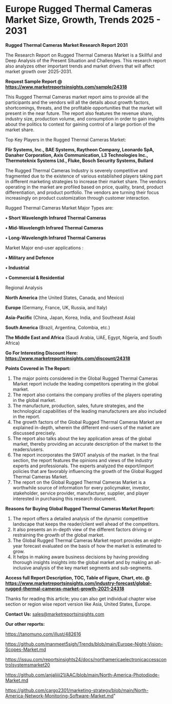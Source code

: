 # Europe Rugged Thermal Cameras Market Size, Growth, Trends 2025 - 2031

<strong>Rugged Thermal Cameras Market Research Report 2031</strong>

The Research Report on Rugged Thermal Cameras Market is a Skillful and Deep Analysis of the Present Situation and Challenges. This research report also analyzes other important trends and market drivers that will affect market growth over 2025-2031.

<strong>Request Sample Report @ <a href=https://www.marketreportsinsights.com/sample/24318>https://www.marketreportsinsights.com/sample/24318</a></strong>

This Rugged Thermal Cameras market report aims to provide all the participants and the vendors will all the details about growth factors, shortcomings, threats, and the profitable opportunities that the market will present in the near future. The report also features the revenue share, industry size, production volume, and consumption in order to gain insights about the politics to contest for gaining control of a large portion of the market share.

Top Key Players in the Rugged Thermal Cameras Market:

<strong>Flir Systems, Inc., BAE Systems, Raytheon Company, Leonardo SpA, Danaher Corporation, Axis Communication, L3 Technologies Inc., Thermoteknix Systems Ltd., Fluke, Bosch Security Systems, Bullard</strong>

The Rugged Thermal Cameras Industry is severely competitive and fragmented due to the existence of various established players taking part in different marketing strategies to increase their market share. The vendors operating in the market are profiled based on price, quality, brand, product differentiation, and product portfolio. The vendors are turning their focus increasingly on product customization through customer interaction.

Rugged Thermal Cameras Market Major Types are:

<strong>• Short Wavelength Infrared Thermal Cameras

• Mid-Wavelength Infrared Thermal Cameras

• Long-Wavelength Infrared Thermal Cameras</strong>

Market Major end-user applications :

<strong>• Military and Defence

• Industrial

• Commercial & Residential</strong>

Regional Analysis

</u><strong><b>North America</b></strong> (the United States, Canada, and Mexico)

<strong><b>Europe </b></strong>(Germany, France, UK, Russia, and Italy)

<strong><b>Asia-Pacific</b></strong> (China, Japan, Korea, India, and Southeast Asia)

<strong><b>South America</b></strong> (Brazil, Argentina, Colombia, etc.)

<strong><b>The Middle East and Africa</b></strong> (Saudi Arabia, UAE, Egypt, Nigeria, and South Africa)

<strong>Go For Interesting Discount Here: <a href=https://www.marketreportsinsights.com/discount/24318>https://www.marketreportsinsights.com/discount/24318</a></strong>

<strong>Points Covered in The Report:</strong>
<ol>
  <li>The major points considered in the Global Rugged Thermal Cameras Market report include the leading competitors operating in the global market.</li>
  <li>The report also contains the company profiles of the players operating in the global market.</li>
  <li>The manufacture, production, sales, future strategies, and the technological capabilities of the leading manufacturers are also included in the report.</li>
  <li>The growth factors of the Global Rugged Thermal Cameras Market are explained in-depth, wherein the different end-users of the market are discussed precisely.</li>
  <li>The report also talks about the key application areas of the global market, thereby providing an accurate description of the market to the readers/users.</li>
  <li>The report incorporates the SWOT analysis of the market. In the final section, the report features the opinions and views of the industry experts and professionals. The experts analyzed the export/import policies that are favorably influencing the growth of the Global Rugged Thermal Cameras Market.</li>
  <li>The report on the Global Rugged Thermal Cameras Market is a worthwhile source of information for every policymaker, investor, stakeholder, service provider, manufacturer, supplier, and player interested in purchasing this research document.</li>
</ol>
<strong>Reasons for Buying Global Rugged Thermal Cameras Market Report:</strong>

<ol>
  <li>The report offers a detailed analysis of the dynamic competitive landscape that keeps the reader/client well ahead of the competitors.</li>
  <li>It also presents an in-depth view of the different factors driving or restraining the growth of the global market.</li>
  <li>The Global Rugged Thermal Cameras Market report provides an eight-year forecast evaluated on the basis of how the market is estimated to grow.</li>
  <li>It helps in making aware business decisions by having providing thorough insights insights into the global market and by making an all-inclusive analysis of the key market segments and sub-segments.</li>
</ol>
<strong>Access full Report Description, TOC, Table of Figure, Chart, etc. @ <a href=https://www.marketreportsinsights.com/industry-forecast/global-rugged-thermal-cameras-market-growth-2021-24318>https://www.marketreportsinsights.com/industry-forecast/global-rugged-thermal-cameras-market-growth-2021-24318</a></strong>


Thanks for reading this article; you can also get individual chapter wise section or region wise report version like Asia, United States, Europe.

<strong>Contact Us:</strong>
sales@marketreportsinsights.com

<strong>Our other reports:</strong>

<a href=https://tanomuno.com/illust/482616>https://tanomuno.com/illust/482616</a>

<a href=https://github.com/manmeet5sigh/Trends/blob/main/Europe-Night-Vision-Scopes-Market.md>https://github.com/manmeet5sigh/Trends/blob/main/Europe-Night-Vision-Scopes-Market.md</a>

<a href=https://issuu.com/reportsinsights24/docs/northamericaelectronicaccesscontrolsystemsmarket20>https://issuu.com/reportsinsights24/docs/northamericaelectronicaccesscontrolsystemsmarket20</a>

<a href=https://github.com/anjaliiii21/AAC/blob/main/North-America-Photodiode-Market.md>https://github.com/anjaliiii21/AAC/blob/main/North-America-Photodiode-Market.md</a>

<a href=https://github.com/cargo2301/marketing-strategy/blob/main/North-America-Network-Monitoring-Software-Market.md>https://github.com/cargo2301/marketing-strategy/blob/main/North-America-Network-Monitoring-Software-Market.md</a>"
